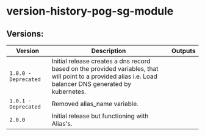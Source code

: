 # version-history-pog-sg-module
## **Versions:**
Version | Description | Outputs
---------------|--------------------------------------------------------|----------------
`1.0.0 - Deprecated` | Initial release creates a dns record based on the provided variables, that will point to a provided alias i.e. Load balancer DNS generated by kubernetes. |
`1.0.1 - Deprecated` | Removed alias_name variable. |
`2.0.0` | Initial release but functioning with Alias's. |
